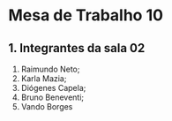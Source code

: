 # Mesa de Trabalho 10

## 1. Integrantes da sala 02

1. Raimundo Neto;
2. Karla Mazia;
3. Diógenes Capela;
4. Bruno Beneventi;
5. Vando Borges
